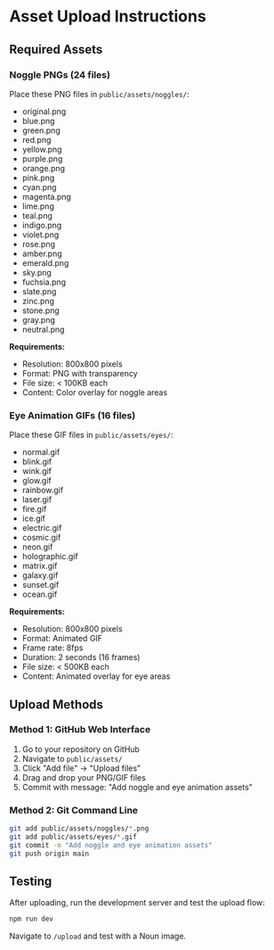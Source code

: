 # Asset Upload Instructions

## Required Assets

### Noggle PNGs (24 files)
Place these PNG files in `public/assets/noggles/`:

- original.png
- blue.png
- green.png
- red.png
- yellow.png
- purple.png
- orange.png
- pink.png
- cyan.png
- magenta.png
- lime.png
- teal.png
- indigo.png
- violet.png
- rose.png
- amber.png
- emerald.png
- sky.png
- fuchsia.png
- slate.png
- zinc.png
- stone.png
- gray.png
- neutral.png

**Requirements:**
- Resolution: 800x800 pixels
- Format: PNG with transparency
- File size: < 100KB each
- Content: Color overlay for noggle areas

### Eye Animation GIFs (16 files)
Place these GIF files in `public/assets/eyes/`:

- normal.gif
- blink.gif
- wink.gif
- glow.gif
- rainbow.gif
- laser.gif
- fire.gif
- ice.gif
- electric.gif
- cosmic.gif
- neon.gif
- holographic.gif
- matrix.gif
- galaxy.gif
- sunset.gif
- ocean.gif

**Requirements:**
- Resolution: 800x800 pixels
- Format: Animated GIF
- Frame rate: 8fps
- Duration: 2 seconds (16 frames)
- File size: < 500KB each
- Content: Animated overlay for eye areas

## Upload Methods

### Method 1: GitHub Web Interface
1. Go to your repository on GitHub
2. Navigate to `public/assets/`
3. Click "Add file" → "Upload files"
4. Drag and drop your PNG/GIF files
5. Commit with message: "Add noggle and eye animation assets"

### Method 2: Git Command Line
```bash
git add public/assets/noggles/*.png
git add public/assets/eyes/*.gif
git commit -m "Add noggle and eye animation assets"
git push origin main
```

## Testing
After uploading, run the development server and test the upload flow:
```bash
npm run dev
```

Navigate to `/upload` and test with a Noun image.
